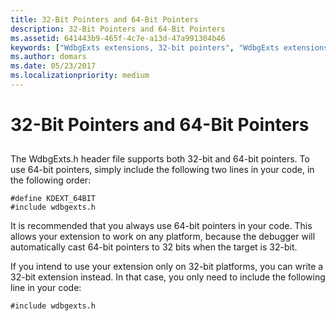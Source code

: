 ```yaml
---
title: 32-Bit Pointers and 64-Bit Pointers
description: 32-Bit Pointers and 64-Bit Pointers
ms.assetid: 641443b9-465f-4c7e-a13d-47a991304b46
keywords: ["WdbgExts extensions, 32-bit pointers", "WdbgExts extensions, 64-bit pointers"]
ms.author: domars
ms.date: 05/23/2017
ms.localizationpriority: medium
---
```


# 32-Bit Pointers and 64-Bit Pointers


## <span id="ddk_32_bit_pointers_and_64_bit_pointers_dbwx"></span><span id="DDK_32_BIT_POINTERS_AND_64_BIT_POINTERS_DBWX"></span>


The WdbgExts.h header file supports both 32-bit and 64-bit pointers. To use 64-bit pointers, simply include the following two lines in your code, in the following order:

```
#define KDEXT_64BIT 
#include wdbgexts.h 
```

It is recommended that you always use 64-bit pointers in your code. This allows your extension to work on any platform, because the debugger will automatically cast 64-bit pointers to 32 bits when the target is 32-bit.

If you intend to use your extension only on 32-bit platforms, you can write a 32-bit extension instead. In that case, you only need to include the following line in your code:

```
#include wdbgexts.h 
```

 

 





